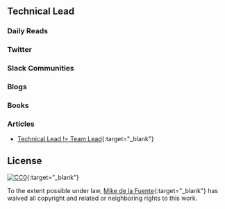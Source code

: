 ## Technical Lead
### Daily Reads

### Twitter

### Slack Communities

### Blogs

### Books

### Articles
- [Technical Lead != Team Lead](https://dzone.com/articles/technical-lead-team-lead){:target="_blank"}

## License

[![CC0](https://mirrors.creativecommons.org/presskit/buttons/88x31/svg/cc-zero.svg)](https://creativecommons.org/publicdomain/zero/1.0/){:target="_blank"}

To the extent possible under law, [Mike de la Fuente](http://twitter.highfiveboom.com){:target="_blank"} has waived all copyright and related or neighboring rights to this work.
